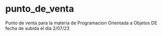 # punto_de_venta
Punto de venta para la materia de Programacion Orientada a Objetos
DE fecha de subida el dia 2/07/23
